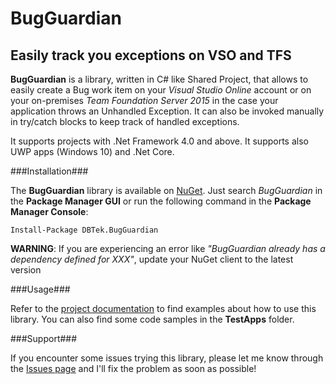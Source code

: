 # BugGuardian

Easily track you exceptions on VSO and TFS
------------------------------------------
**BugGuardian** is a library, written in C# like Shared Project, that allows to easily create a Bug work item on your *Visual Studio Online* account or on your on-premises *Team Foundation Server 2015* in the case your application throws an Unhandled Exception.
It can also be invoked manually in try/catch blocks to keep track of handled exceptions.

It supports projects with .Net Framework 4.0 and above.
It supports also UWP apps (Windows 10) and .Net Core.

###Installation###

The **BugGuardian** library is available on [NuGet](https://www.nuget.org/packages/DBTek.BugGuardian).
Just search *BugGuardian* in the **Package Manager GUI** or run the following command in the **Package Manager Console**:
```
Install-Package DBTek.BugGuardian
```

**WARNING**: If you are experiencing an error like *"BugGuardian already has a dependency defined for XXX"*, update your NuGet client to the latest version
    
###Usage###

Refer to the [project documentation](https://github.com/n3wt0n/BugGuardian/wiki/Home) to find examples about how to use this library. You can also find some code samples in the **TestApps** folder.


###Support###

If you encounter some issues trying this library, please let me know through the [Issues page](https://github.com/n3wt0n/BugGuardian/issues) and I'll fix the problem as soon as possible!
